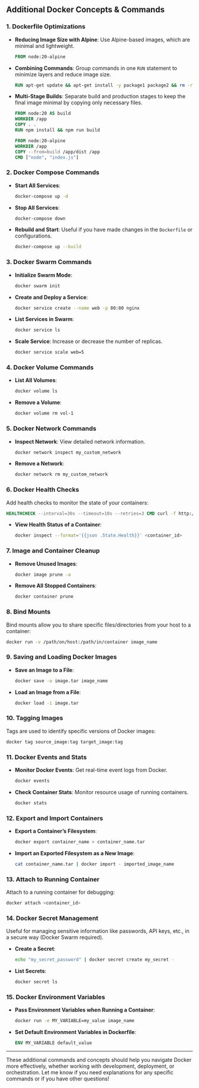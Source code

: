 ## Additional Docker Concepts & Commands

### 1. **Dockerfile Optimizations**

- **Reducing Image Size with Alpine**: Use Alpine-based images, which are minimal and lightweight.

  ```Dockerfile
  FROM node:20-alpine
  ```

- **Combining Commands**: Group commands in one `RUN` statement to minimize layers and reduce image size.

  ```Dockerfile
  RUN apt-get update && apt-get install -y package1 package2 && rm -rf /var/lib/apt/lists/*
  ```

- **Multi-Stage Builds**: Separate build and production stages to keep the final image minimal by copying only necessary files.

  ```Dockerfile
  FROM node:20 AS build
  WORKDIR /app
  COPY . .
  RUN npm install && npm run build

  FROM node:20-alpine
  WORKDIR /app
  COPY --from=build /app/dist /app
  CMD ["node", "index.js"]
  ```

### 2. **Docker Compose Commands**

- **Start All Services**:
  ```bash
  docker-compose up -d
  ```
- **Stop All Services**:
  ```bash
  docker-compose down
  ```
- **Rebuild and Start**: Useful if you have made changes in the `Dockerfile` or configurations.
  ```bash
  docker-compose up --build
  ```

### 3. **Docker Swarm Commands**

- **Initialize Swarm Mode**:
  ```bash
  docker swarm init
  ```
- **Create and Deploy a Service**:
  ```bash
  docker service create --name web -p 80:80 nginx
  ```
- **List Services in Swarm**:
  ```bash
  docker service ls
  ```
- **Scale Service**: Increase or decrease the number of replicas.
  ```bash
  docker service scale web=5
  ```

### 4. **Docker Volume Commands**

- **List All Volumes**:
  ```bash
  docker volume ls
  ```
- **Remove a Volume**:
  ```bash
  docker volume rm vol-1
  ```

### 5. **Docker Network Commands**

- **Inspect Network**: View detailed network information.
  ```bash
  docker network inspect my_custom_network
  ```
- **Remove a Network**:
  ```bash
  docker network rm my_custom_network
  ```

### 6. **Docker Health Checks**

Add health checks to monitor the state of your containers:

```Dockerfile
HEALTHCHECK --interval=30s --timeout=10s --retries=3 CMD curl -f http://localhost:3000/ || exit 1
```

- **View Health Status of a Container**:
  ```bash
  docker inspect --format='{{json .State.Health}}' <container_id>
  ```

### 7. **Image and Container Cleanup**

- **Remove Unused Images**:
  ```bash
  docker image prune -a
  ```
- **Remove All Stopped Containers**:
  ```bash
  docker container prune
  ```

### 8. **Bind Mounts**

Bind mounts allow you to share specific files/directories from your host to a container:

```bash
docker run -v /path/on/host:/path/in/container image_name
```

### 9. **Saving and Loading Docker Images**

- **Save an Image to a File**:
  ```bash
  docker save -o image.tar image_name
  ```
- **Load an Image from a File**:
  ```bash
  docker load -i image.tar
  ```

### 10. **Tagging Images**

Tags are used to identify specific versions of Docker images:

```bash
docker tag source_image:tag target_image:tag
```

### 11. **Docker Events and Stats**

- **Monitor Docker Events**: Get real-time event logs from Docker.
  ```bash
  docker events
  ```
- **Check Container Stats**: Monitor resource usage of running containers.
  ```bash
  docker stats
  ```

### 12. **Export and Import Containers**

- **Export a Container’s Filesystem**:
  ```bash
  docker export container_name > container_name.tar
  ```
- **Import an Exported Filesystem as a New Image**:
  ```bash
  cat container_name.tar | docker import - imported_image_name
  ```

### 13. **Attach to Running Container**

Attach to a running container for debugging:

```bash
docker attach <container_id>
```

### 14. **Docker Secret Management**

Useful for managing sensitive information like passwords, API keys, etc., in a secure way (Docker Swarm required).

- **Create a Secret**:
  ```bash
  echo "my_secret_password" | docker secret create my_secret -
  ```
- **List Secrets**:
  ```bash
  docker secret ls
  ```

### 15. **Docker Environment Variables**

- **Pass Environment Variables when Running a Container**:
  ```bash
  docker run -e MY_VARIABLE=my_value image_name
  ```
- **Set Default Environment Variables in Dockerfile**:
  ```Dockerfile
  ENV MY_VARIABLE default_value
  ```

---

These additional commands and concepts should help you navigate Docker more effectively, whether working with development, deployment, or orchestration. Let me know if you need explanations for any specific commands or if you have other questions!
